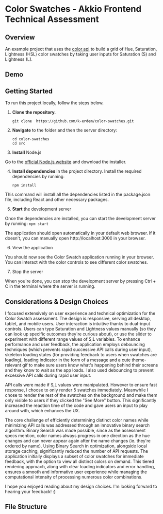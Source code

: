 # Color Swatches - Akkio Frontend Technical Assessment

## Overview 
An example project that uses the [color api](https://www.thecolorapi.com/) to build a grid of Hue, Saturation, Lightness (HSL) color swatches by taking user inputs for Saturation (S) and Lightness (L).

## Demo

## Getting Started

To run this project locally, follow the steps below.

1. **Clone the repository.**

    ```
    git clone  https://github.com/k-erdem/color-swatches.git
    ```

2.  **Navigate** to the folder and then the server directory:

    ```
    cd color-swatches
    cd src
    ```
3. **Install** Node.js

 Go to the [official Node.js website](https://nodejs.org/) and download the installer.

4. **Install dependencies** in the project directory. Install the required dependencies by running:
    ```
    npm install
    ```
This command will install all the dependencies listed in the package.json file, including React and other necessary packages.

5. **Start** the development server

Once the dependencies are installed, you can start the development server by running:
    ```
    npm start
    ```
    
The application should open automatically in your default web browser. If it doesn't, you can manually open http://localhost:3000 in your browser.

6. View the application

You should now see the Color Swatch application running in your browser. You can interact with the color controls to see different color swatches.

7. Stop the server

When you're done, you can stop the development server by pressing Ctrl + C in the terminal where the server is running.


## Considerations & Design Choices

I focused extensively on user experience and technical optimization for the Color Swatch assessment. The design is responsive, serving all desktop, tablet, and mobile users. User interaction is intuitive thanks to dual-input controls. Users can type Saturation and Lightness values manually (so they can look up specific outcomes they're curious about), or use the slider to experiment with different range values of S,L variables. To enhance performance and user feedback, the application employs debouncing techniques (which prevents rapid successive API calls during user input), skeleton loading states (for providing feedback to users when swatches are loading), loading indicator in the form of a message and a cute theme-relevant gif to make sure users know what's happening behind their screens and they know to wait as the app loads. I also used debouncing to prevent excessive API calls during rapid user input.

API calls were made if S,L values were manipulated. However to ensure fast response, I choose to only render 5 swatches immediately. Meanwhile I chose to render the rest of the swatches on the background and make them only visible to users if they clicked the "See More" button. This significantly increased the reaction time of the code and gave users an input to play around with, which enhances the UX.

The core challenge of efficiently determining distinct color names while minimizing API calls was addressed through an innovative binary search algorithm. Binary Search was made possible, since as the assessment specs mention, color names always progress in one direction as the hue changes and can never appear again after the name changes (ie. they're ordered by name). Using Binary Search in optimization, alongside local storage caching, significantly reduced the number of API requests. The application initially displays a subset of color swatches for immediate feedback, with the option to view all distinct colors on demand. This tiered rendering approach, along with clear loading indicators and error handling, ensures a smooth and informative user experience while managing the computational intensity of processing numerous color combinations. 

I hope you enjoyed reading about my design choices. I'm looking forward to hearing your feedback! :)

## File Structure

